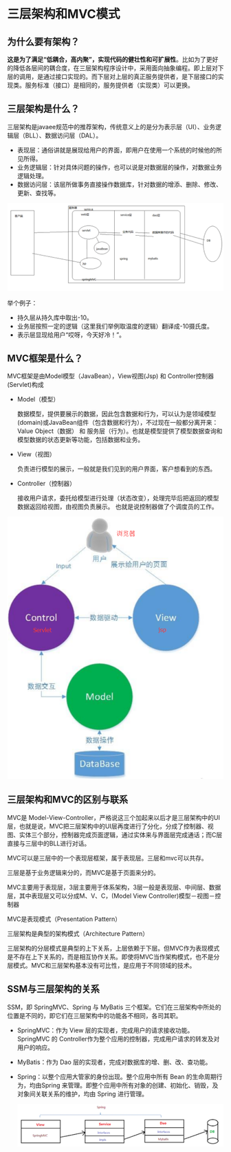 # 三层架构和MVC模式

## **为什么要有架构？**

**这是为了满足“低耦合，高内聚”，实现代码的健壮性和可扩展性**。比如为了更好的降低各层间的耦合度，在三层架构程序设计中，采用面向抽象编程。即上层对下层的调用，是通过接口实现的。而下层对上层的真正服务提供者，是下层接口的实现类。服务标准（接口）是相同的，服务提供者（实现类）可以更换。

## **三层架构是什么？**

三层架构是javaee规范中的推荐架构，传统意义上的是分为表示层（UI）、业务逻辑层（BLL）、数据访问层（DAL）。



- 表现层：通俗讲就是展现给用户的界面，即用户在使用一个系统的时候他的所见所得。 
- 业务逻辑层：针对具体问题的操作，也可以说是对数据层的操作，对数据业务逻辑处理。 
- 数据访问层：该层所做事务直接操作数据库，针对数据的增添、删除、修改、更新、查找等。 

![1584695708795](assets/1584695708795.png)



举个例子：

- 持久层从持久库中取出-10。
- 业务层按照一定的逻辑（这里我们举例取温度的逻辑）翻译成-10摄氏度。
- 表示层显现给用户“哎呀，今天好冷！”。



## **MVC框架是什么？**

MVC框架是由Model模型（JavaBean），View视图(Jsp) 和 Controller控制器(Servlet)构成



- Model（模型）

  数据模型，提供要展示的数据，因此包含数据和行为，可以认为是领域模型(domain)或JavaBean组件（包含数据和行为），不过现在一般都分离开来：Value Object（数据） 和 服务层（行为）。也就是模型提供了模型数据查询和模型数据的状态更新等功能，包括数据和业务。

  

- View（视图）

  负责进行模型的展示，一般就是我们见到的用户界面，客户想看到的东西。

  

- Controller（控制器）

  接收用户请求，委托给模型进行处理（状态改变），处理完毕后把返回的模型数据返回给视图，由视图负责展示。 也就是说控制器做了个调度员的工作。

![1584695823217](assets/1584695823217.png)

## 三层架构和MVC的区别与联系

MVC是 Model-View-Controller，严格说这三个加起来以后才是三层架构中的UI层，也就是说，MVC把三层架构中的UI层再度进行了分化，分成了控制器、视图、实体三个部分，控制器完成页面逻辑，通过实体来与界面层完成通话；而C层直接与三层中的BLL进行对话。

MVC可以是三层中的一个表现层框架，属于表现层。三层和mvc可以共存。

三层是基于业务逻辑来分的，而MVC是基于页面来分的。

MVC主要用于表现层，3层主要用于体系架构，3层一般是表现层、中间层、数据层，其中表现层又可以分成M、V、C，(Model View Controller)模型－视图－控制器 



MVC是表现模式（Presentation Pattern）

三层架构是典型的架构模式（Architecture Pattern）

三层架构的分层模式是典型的上下关系，上层依赖于下层。但MVC作为表现模式是不存在上下关系的，而是相互协作关系。即使将MVC当作架构模式，也不是分层模式。MVC和三层架构基本没有可比性，是应用于不同领域的技术。


  

## SSM与三层架构的关系

SSM，即 SpringMVC、Spring 与 MyBatis 三个框架。它们在三层架构中所处的位置是不同的，即它们在三层架构中的功能各不相同，各司其职。

- SpringMVC：作为 View 层的实现者，完成用户的请求接收功能。SpringMVC 的 Controller作为整个应用的控制器，完成用户请求的转发及对用户的响应。

- MyBatis：作为 Dao 层的实现者，完成对数据库的增、删、改、查功能。

- Spring：以整个应用大管家的身份出现。整个应用中所有 Bean 的生命周期行为，均由Spring 来管理。即整个应用中所有对象的创建、初始化、销毁，及对象间关联关系的维护，均由 Spring 进行管理。

  ![img](assets/4807654-22c7643ae0c63c3d.webp)